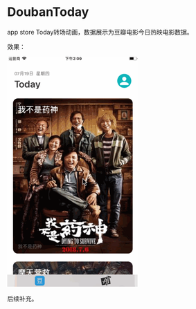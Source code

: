 # DoubanToday
app store Today转场动画，数据展示为豆瓣电影今日热映电影数据。

效果：

![img](https://github.com/Dtheme/DoubanToday-master/blob/master/gif/animation.gif)

后续补充。

